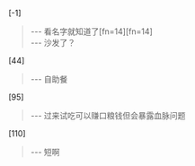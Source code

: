
[-1] 
>--- 看名字就知道了[fn=14][fn=14]<br>
>--- 沙发了？<br>

[44] 
>--- 自助餐<br>

[95] 
>--- 过来试吃可以赚口粮钱但会暴露血脉问题<br>

[110] 
>--- 短啊<br>
